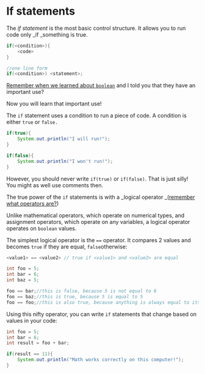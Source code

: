 # If statements

The _if statement_ is the most basic control structure. It allows you to run code only \_if \_something is true.

```java
if(<condition>){
    <code>
}

//one line form
if(<condition>) <statement>;
```

[Remember when we learned about `boolean`](/data-types.md) and I told you that they have an important use?

Now you will learn that important use!

The `if` statement uses a condition to run a piece of code. A condition is either `true` or `false.`

```java
if(true){
    System.out.println("I will run!");
}

if(false){
    System.out.println("I won't run!");
}
```

However, you should never write `if(true)` or `if(false)`. That is just silly! You might as well use comments then.

The true power of the `if` statements is with a _logical operator _\([remember what operators are?](/operators.md)\)

Unlike mathematical operators, which operate on numerical types, and assignment operators, which operate on any variables, a logical operator operates on `boolean` values.

The simplest logical operator is the `==` operator. It compares 2 values and becomes `true` if they are equal, `false`otherwise:

```java
<value1> == <value2> // true if <value1> and <value2> are equal

int foo = 5;
int bar = 6;
int baz = 5;

foo == bar;//this is false, because 5 is not equal to 6
foo == baz;//this is true, because 5 is equal to 5
foo == foo;//this is also true, because anything is always equal to itself
```

Using this nifty operator, you can write `if` statements that change based on values in your code:

```java
int foo = 5;
int bar = 6;
int result = foo + bar;

if(result == 11){
    System.out.println("Math works correctly on this computer!");
}
```



